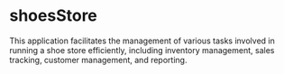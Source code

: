 # shoesStore
This application facilitates the management of various tasks involved in running a shoe store efficiently, including inventory management, sales tracking, customer management, and reporting.
